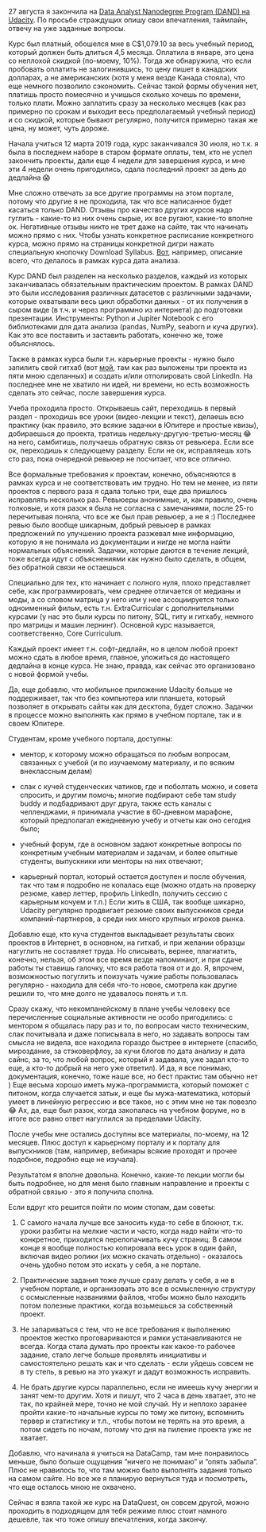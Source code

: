 27 августа я закончила на [Data Analyst Nanodegree Program (DAND) на Udacity](https://www.udacity.com/course/data-analyst-nanodegree--nd002). По просьбе страждущих опишу свои впечатления, таймлайн, отвечу на уже заданные вопросы.

Курс был платный, обошелся мне в C$1,079.10 за весь учебный период, который должен быть длиться 4,5 месяца. Оплатила в январе, это цена со неплохой скидкой (по-моему, 10%). Тогда же обнаружила, что если пробовать оплатить не залогинившись, то цену пишет в канадских долларах, а не американских (хотя у меня везде Канада стояла), что еще немного позволило сэкономить. Сейчас такой формы обучения нет, платишь просто помесячно и учишься сколько хочешь по времени, только плати. Можно заплатить сразу за несколько месяцев (как раз примерно по срокам и выходит весь предполагаемый учебный период) и со скидкой, которые бывают регулярно, получится примерно такая же цена, ну может, чуть дороже. 

Начала учиться 12 марта 2019 года, курс заканчивался 30 июля, но т.к. я была в последнем наборе в старом формате оплаты, тем, кто не успел закончить проекты, дали еще 4 недели для завершения курса, и мне эти 4 недели очень пригодились, сдала последний проект за день до дедлайна 😱

Мне сложно отвечать за все другие программы на этом портале, потому что другие я не проходила, так что все написанное будет касаться только DAND. Отзывы про качество других курсов надо гуглить - какие-то из них очень сырые, их все ругают, какие-то вполне ок. Негативные отзывы никто не трет даже на сайте, так что начинать можно прямо с них. Чтобы узнать конкретное расписание конкретного курса, можно прямо на страницы конкретной дигри нажать специальную кнопочку Download Syllabus. [Вот](https://d20vrrgs8k4bvw.cloudfront.net/documents/en-US/nd002-syllabus_2018-June_v9.pdf), например, описание всего, что делалось в рамках курса дата анализа. 

Курс DAND был разделен на несколько разделов, каждый из которых заканчивалась обязательным практическим проектом. В рамках DAND это были исследования различных датасетов с различными задачами, которые охватывали весь цикл обработки данных - от их получения в сыром виде (в т.ч. и через программно из интернета) до подготовки презентации. Инструменты: Python и Jupiter Notebook с его библиотеками для дата анализа (pandas, NumPy, seaborn и куча других). Как это все поставить и заставить работать, конечно же, тоже объяснялось. 

Также в рамках курса были т.н. карьерные проекты - нужно было запилить свой гитхаб (вот [мой](https://github.com/aquamila), там как раз выложены три проекта из пяти мною сделанных) и создать и/или отполировать свой LinkedIn. На последнее мне не хватило ни идей, ни времени, но есть возможность сделать это сейчас, после завершения курса.

Учеба проходила просто. Открываешь сайт, переходишь в первый раздел - проходишь все уроки (видео-лекции и текст), делаешь всю практику (как правило, это всякие задачки в Юпитере и простые квизы), добираешься до проекта, тратишь недельку-другую-третью-месяц 😂 на него, самбитишь, получаешь обратную связь от ревьюера. Если все ок, переходишь к следующему разделу. Если не ок, исправляешь хоть сто раз, пока очередной ревьюер не посчитает, что все отлично. 

Все формальные требования к проектам, конечно, объясняются в рамках курса и не соответствовать им трудно. Но тем не менее, из пяти проектов с первого раза я сдала только три, еще два пришлось исправлять несколько раз. Ревьюеры анонимные, и, как правило, очень толковые, и хотя разок я была не согласна с замечаниями, после 25-го перечитывая поняла, что все же был прав ревьюер, а не я :) Последнее ревью было вообще шикарным, добрый ревьюер в рамках предложений по улучшению проекта разжевал мне информацию, которую я не понимала из документации и нигде не могла найти нормальных объяснений. Задачки, которые даются в течение лекций, тоже всегда идут с объяснениями как нужно было сделать, в общем, без обратной связи не остаешься. 

Специально для тех, кто начинает с полного нуля, плохо представляет себе, как программировать, чем среднее отличается от медианы и моды, а со словом матрица у него или у нее ассоциируется только одноименный фильм, есть т.н. ExtraCurricular с дополнительными курсами (у нас это были курсы по питону, SQL, гиту и гитхабу, немного про матрицы и машин лернинг). Основной курс называется, соответственно, Core Curriculum.

Каждый проект имеет т.н. софт-дедлайн, но в целом любой проект можно сдать в любое время, главное, уложиться до настоящего дедлайна в конце курса. Не знаю, правда, как сейчас это организовано с новой формой учебы.

Да, еще добавлю, что мобильное приложение Udacity больше не поддерживает, так что без компьютера или планшета, который позволяет в открывать сайты как для десктопа, будет сложно. Задачки в процессе можно выполнять как прямо в учебном портале, так и в своем Юпитере. 

Студентам, кроме учебного портала, доступны:

- ментор, к которому можно обращаться по любым вопросам, связанных с учебой (и по изучаемому материалу, и по всяким внеклассным делам)

- слак с кучей студенческих чатиков, где и поболтать можно, и совета спросить, и другим помочь; многие подбирают себе там study buddy и подбадривают друг друга, также есть каналы с челленджами, я принимала участие в 60-дневном марафоне, который предполагал ежедневную учебу и отчеты как оно сегодня было;

- учебный форум, где в основном задают конкретные вопросы по конкретным учебным материалам и задачам, и более опытные студенты, выпускники или менторы на них отвечают;

- карьерный портал, который остается доступен и после обучения, так что там я подробно не копалась еще (можно отдать на проверку резюме, кавер леттер, профиль LinkedIn, получить сессию с карьерным кочуем и т.п.) Если жить в США, так вообще шикарно, Udacity регулярно продвигает резюме своих выпускников среди компаний-партнеров, а среди них много крупных игроков рынка.

Добавлю еще, кто куча студентов выкладывает результаты своих проектов в Интернет, в основном, на гитхаб, и при желании образцы нагуглить не составляет труда. Но списывать, вернее, плагиатить, конечно, нельзя, об этом все время везде напоминают, и при сдаче работы ты ставишь галочку, что вся работа твоя от и до. Я, впрочем, возможностью погуглить и поизучать чужие работы пользовалась регулярно - находила для себя что-то новое, смотрела как другие решили то, что мне долго не удавалось понять и т.п. 

Сразу скажу, что некомпанейскому в плане учебы человеку все перечисленные социальные активности не особо пригодились: с ментором я общалась пару раз и то, по вопросам чисто техническим, слак почитывала и даже пописывала в него, но задавать вопросы там смысла не видела, все находила гораздо быстрее в интернете (спасибо, мироздание, за стэковерфлоу, за кучи блогов по дата анализу и дата сайнс, за то, что любой вопрос, который я задавала, уже задал кто-то еще, а кто-то добрый на него уже ответил). И да, я все понимаю, документация, конечно, тоже наше все, но бест практис там обычно нет ) Еще весьма хорошо иметь мужа-программиста, который поможет с питоном, когда случается затык, и еще бы мужа-математика, который умеет в линейную регрессию и все такое, но с этим мне не так повезло 😂 Ах, да, еще был разок, когда закопалась на учебном форуме, но в итоге все равно ответ нагуглился за пределами Udacity.

После учебы мне остались доступны все материалы, по-моему, на 12 месяцев. Плюс доступ к карьерному порталу и к порталу для выпускников (там, например, вебинары всякие проходят и прочее подобное, подробно еще не изучала).

Результатом я вполне довольна. Конечно, какие-то лекции могли бы быть подробнее, но для меня было главным направление и проекты с обратной связью - это я получила сполна. 

Если вдруг кто решится пойти по моим стопам, дам советы:

1. С самого начала лучше все заносить куда-то себе в блокнот, т.к. уроки разбиты на мелкие части и часто, когда надо найти что-то конкретное, приходится перелопачивать кучу страниц. В самом конце я вообще полностью копировала весь урок в один файл, включая видео ролики (их можно скачать отдельно) - оказалось очень удобно потом это искать у себя, а не портале.

2. Практические задания тоже лучше сразу делать у себя, а не в учебном портале, и организовать это все в осмысленную структуру с осмысленные названиями файлов, чтобы можно было находить потом полезные практики, когда возьмешься за собственный проект.

3. Не запариваться с тем, что не все требования к выполнению проектов жестко проговариваются и рамки устанавливаются не всегда. Когда стала думать про проекты как какое-то рабочее задание, стало легче больше проявлять инициативы и самостоятельно решать как и что сделать - если уйдешь совсем не в ту степь, в ревью на это укажут и дадут возможность исправить.

4. Не брать другие курсы параллельно, если не имеешь кучу энергии и занят чем-то другим. Хотя и пишут, что 2 часа в день хватает, это не так, по крайней мере, точно не мой случай. Ну и неплохо заранее пройти какие-то начальные курсы по тому же питону, вспомнить тервер и статистику и т.п., чтобы потом не терять на это время, а потом сидеть по ночам, потому что дня на пиление проекта уже не хватает.

Добавлю, что начинала я учиться на DataCamp, там мне понравилось меньше, было больше ощущения “ничего не понимаю” и “опять забыла”. Плюс не нравилось то, что там можно было выполнять задания только на самом сайте. Но все же я планирую вернуться туда и посмотреть, что еще осталось мною не охвачено.

Сейчас я взяла такой же курс на DataQuest, он совсем другой, можно проходить в подходящем для тебя режиме плюс стоит намного дешевле, так что тоже опишу впечатления, когда закончу. 
